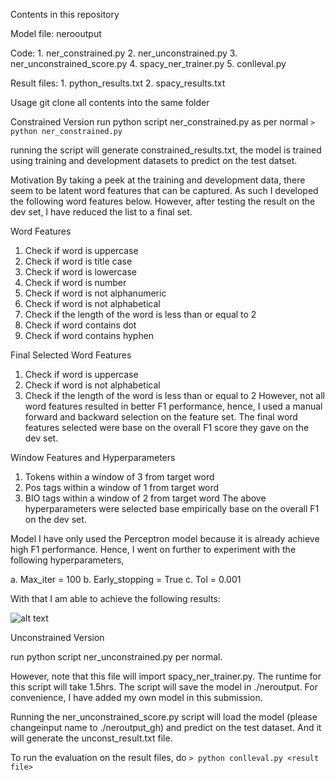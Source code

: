 Contents in this repository

Model file: nerooutput

Code: 1. ner_constrained.py
      2. ner_unconstrained.py
      3. ner_unconstrained_score.py
      4. spacy_ner_trainer.py
      5. conlleval.py

Result files: 1. python_results.txt
              2. spacy_results.txt

Usage
git clone all contents into the same folder

Constrained Version
run python script ner_constrained.py as per normal
`> python ner_constrained.py`

running the script will generate constrained_results.txt, the model is trained using training and development datasets to predict on the test datset.

Motivation
By taking a peek at the training and development data, there seem to be latent word features that can be captured. As such I developed the following word features below. However, after testing the result on the dev set, I have reduced the list to a final set.

Word Features
1. Check if word is uppercase
2. Check if word is title case
3. Check if word is lowercase
4. Check if word is number
5. Check if word is not alphanumeric
6. Check if word is not alphabetical
7. Check if the length of the word is less than or equal to 2
8. Check if word contains dot
9. Check if word contains hyphen

Final Selected Word Features
1. Check if word is uppercase
2. Check if word is not alphabetical
3. Check if the length of the word is less than or equal to 2
However, not all word features resulted in better F1 performance, hence, I used a manual forward and backward selection on the feature set. The final word features selected were base on the overall F1 score they gave on the dev set.

Window Features and Hyperparameters
1. Tokens within a window of 3 from target word
2. Pos tags within a window of 1 from target word
3. BIO tags within a window of 2 from target word
The above hyperparameters were selected base empirically base on the overall F1 on the dev set.

Model
I have only used the Perceptron model because it is already achieve high F1 performance. Hence, I went on further to experiment with the following hyperparameters,

a. Max_iter = 100
b. Early_stopping = True
c. Tol = 0.001

With that I am able to achieve the following results:

![alt text](https://raw.githubusercontent.com/leebond/Spanish-NER-using-python-and-SpaCy/sp_ner_const.png)

Unconstrained Version

run python script ner_unconstrained.py per normal.

However, note that this file will import spacy_ner_trainer.py.
The runtime for this script will take 1.5hrs.
The script will save the model in ./neroutput. For convenience, I have added my own model in this submission.

Running the ner_unconstrained_score.py script will load the model (please changeinput name to ./neroutput_gh) and predict on the test dataset. And it will generate the unconst_result.txt file. 

To run the evaluation on the result files, do 
`> python conlleval.py <result file>`
